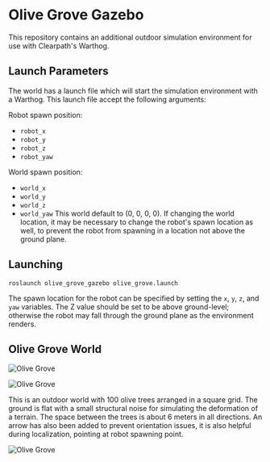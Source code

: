 Olive Grove Gazebo
==========================================

This repository contains an additional  outdoor simulation environment for use with Clearpath's Warthog.


Launch Parameters
-------------------------------------------------------------

The world has a launch file which will start the simulation environment with a Warthog.  This launch file accept the following arguments:

Robot spawn position:
- `robot_x`
- `robot_y`
- `robot_z`
- `robot_yaw`

World spawn position:
- `world_x`
- `world_y`
- `world_z`
- `world_yaw`
This world default to (0, 0, 0, 0). If changing the world location, it may be necessary to
change the robot's spawn location as well, to prevent the robot from spawning in a location not above the ground plane.


## Launching

```roslaunch olive_grove_gazebo olive_grove.launch```

The spawn location for the robot can be specified by setting the `x`, `y`, `z`, and `yaw` variables.  The Z value should be set
to be above ground-level; otherwise the robot may fall through the ground plane as the environment renders.


Olive Grove World
-------------------------------------------------------------

![Olive Grove](olive_grove_gazebo/docs/olive_grove_world.png "Olive Grove World")

![Olive Grove](olive_grove_gazebo/docs/view1.png)

This is an outdoor world with 100 olive trees arranged in a square grid. The ground is flat with a small structural noise for simulating the deformation of a terrain. The space between the trees is about 6 meters in all directions. An arrow has also been added to prevent orientation issues, it is also helpful during localization, pointing at robot spawning point.

![Olive Grove](olive_grove_gazebo/docs/view2.png)

